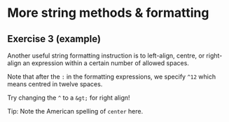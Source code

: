 # More string methods & formatting
## Exercise 3 (example)

Another useful string formatting instruction is to left-align, centre, or right-align an expression within a certain number of allowed spaces.

Note that after the `:` in the formatting expressions, we specify `^12` which means centred in twelve spaces.

Try changing the `^` to a `&gt;` for right align!
 
Tip: Note the American spelling of `center` here.